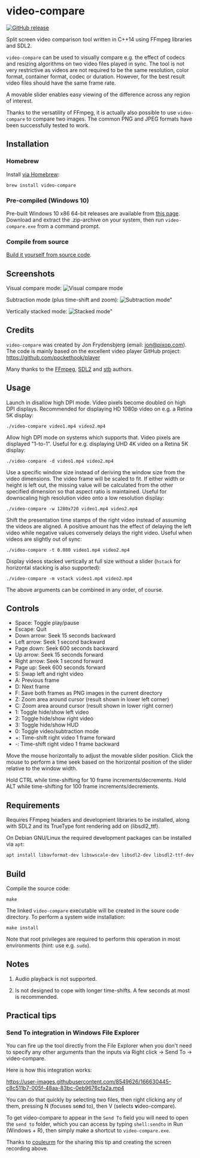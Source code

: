 # video-compare

[![GitHub release](https://img.shields.io/github/release/pixop/video-compare)](https://github.com/pixop/video-compare/releases)

Split screen video comparison tool written in C++14 using FFmpeg libraries and SDL2.

`video-compare` can be used to visually compare e.g. the effect of codecs and resizing algorithms on
two video files played in sync. The tool is not very restrictive as videos are not required to be the
same resolution, color format, container format, codec or duration. However, for the best result video
files should have the same frame rate.

A movable slider enables easy viewing of the difference across any region of interest.

Thanks to the versatility of FFmpeg, it is actually also possible to use `video-compare` to compare
two images. The common PNG and JPEG formats have been successfully tested to work.

## Installation

### Homebrew

Install [via Homebrew](https://formulae.brew.sh/formula/video-compare):

```
brew install video-compare
```

### Pre-compiled (Windows 10)

Pre-built Windows 10 x86 64-bit releases are available from [this page](https://github.com/pixop/video-compare/releases). Download and extract the .zip-archive on your system, then run `video-compare.exe` from a command prompt.

### Compile from source

[Build it yourself from source code](#build).

## Screenshots

Visual compare mode:
![Visual compare mode](screenshot_1.jpg?raw=true)

Subtraction mode (plus time-shift and zoom):
![Subtraction mode"](screenshot_2.jpg?raw=true)

Vertically stacked mode:
![Stacked mode"](screenshot_3.jpg?raw=true)

## Credits

`video-compare` was created by Jon Frydensbjerg (email: jon@pixop.com). The code is mainly based on
the excellent video player GitHub project: https://github.com/pockethook/player

Many thanks to the [FFmpeg](https://github.com/FFmpeg/FFmpeg), [SDL2](https://github.com/libsdl-org/SDL) and [stb](https://github.com/nothings/stb) authors.

## Usage

Launch in disallow high DPI mode. Video pixels become doubled on high DPI displays. Recommended
for displaying HD 1080p video on e.g. a Retina 5K display:

    ./video-compare video1.mp4 video2.mp4

Allow high DPI mode on systems which supports that. Video pixels are displayed "1-to-1". Useful
for e.g. displaying UHD 4K video on a Retina 5K display:

    ./video-compare -d video1.mp4 video2.mp4

Use a specific window size instead of deriving the window size from the video dimensions. The video
frame will be scaled to fit. If either width or height is left out, the missing value will be calculated
from the other specified dimension so that aspect ratio is maintained. Useful for downscaling high resolution
video onto a low resolution display:

    ./video-compare -w 1280x720 video1.mp4 video2.mp4

Shift the presentation time stamps of the right video instead of assuming the videos are aligned. A
positive amount has the effect of delaying the left video while negative values conversely delays the
right video. Useful when videos are slightly out of sync:

    ./video-compare -t 0.080 video1.mp4 video2.mp4

Display videos stacked vertically at full size without a slider (`hstack` for horizontal stacking is
also supported):

    ./video-compare -m vstack video1.mp4 video2.mp4

The above arguments can be combined in any order, of course.

## Controls

- Space: Toggle play/pause
- Escape: Quit
- Down arrow: Seek 15 seconds backward
- Left arrow: Seek 1 second backward
- Page down: Seek 600 seconds backward
- Up arrow: Seek 15 seconds forward
- Right arrow: Seek 1 second forward
- Page up: Seek 600 seconds forward
- S: Swap left and right video
- A: Previous frame
- D: Next frame
- F: Save both frames as PNG images in the current directory
- Z: Zoom area around cursor (result shown in lower left corner)
- C: Zoom area around cursor (result shown in lower right corner)
- 1: Toggle hide/show left video
- 2: Toggle hide/show right video
- 3: Toggle hide/show HUD
- 0: Toggle video/subtraction mode
- +: Time-shift right video 1 frame forward
- -: Time-shift right video 1 frame backward

Move the mouse horizontally to adjust the movable slider position. Click the mouse to perform a time
seek based on the horizontal position of the slider relative to the window width.

Hold CTRL while time-shifting for 10 frame increments/decrements. Hold ALT while time-shifting for 100 frame increments/decrements. 

## Requirements

Requires FFmpeg headers and development libraries to be installed, along with SDL2
and its TrueType font rendering add on (libsdl2_ttf).

On Debian GNU/Linux the required development packages can be installed via `apt`:

```sh
apt install libavformat-dev libswscale-dev libsdl2-dev libsdl2-ttf-dev
```

## Build

Compile the source code:

    make

The linked `video-compare` executable will be created in the soure code directory. To perform a system wide installation:

    make install

Note that root privileges are required to perform this operation in most environments (hint: use e.g. `sudo`).

## Notes

1. Audio playback is not supported.

2. Is not designed to cope with longer time-shifts. A few seconds at most is recommended.

## Practical tips

### Send To integration in Windows File Explorer

You can fire up the tool directly from the File Explorer when you don't need to specify
any other arguments than the inputs via Right click -> Send To -> video-compare.

Here is how this integration works:

https://user-images.githubusercontent.com/8549626/166630445-c8c511b7-005f-48aa-83bc-0eb9676cfa2a.mp4

You can do that quickly by selecting two files, then right clicking any of them, pressing N (focuses se**n**d to),
then V (selects **v**ideo-compare).

To get video-compare to appear in the `Send To` field you will need to open the `send to` folder, which
you can access by typing `shell:sendto` in Run (Windows + R), then simply make a shortcut to `video-compare.exe`.

Thanks to [couleurm](https://github.com/couleurm) for the sharing this tip and creating the screen recording above.
